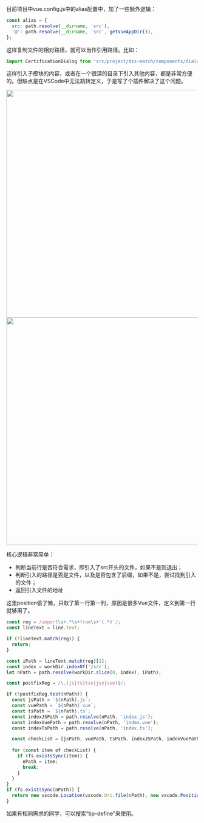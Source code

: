 目前项目中vue.config.js中的alias配置中，加了一些额外逻辑：

```js
const alias = {
  src: path.resolve(__dirname, 'src'),
  '@': path.resolve(__dirname, 'src', getVueAppDir()), 
};
```

这样复制文件的相对路径，就可以当作引用路径。比如：

```js
import CertificationDialog from 'src/project/dzs-match/components/dialogs/certification-dialog';
```

这样引入子模块的内容，或者在一个很深的目录下引入其他内容，都是非常方便的。但缺点是在VSCode中无法跳转定义，于是写了个插件解决了这个问题。

<img src="https://mike-1255355338.cos.ap-guangzhou.myqcloud.com/article/2022/vscode-plugin-tip-define-2.png" width="600">


<img src="https://mike-1255355338.cos.ap-guangzhou.myqcloud.com/article/2022/vscode-plugin-tip-define.png" width="600">

核心逻辑非常简单：
- 判断当前行是否符合需求，即引入了src开头的文件，如果不是则退出；
- 判断引入的路径是否是文件，以及是否包含了后缀，如果不是，尝试找到引入的文件；
- 返回引入文件的地址


这里position偷了懒，只取了第一行第一列，原因是很多Vue文件，定义到第一行就够用了。

```js
const reg = /import\s+.*\s+from\s+'(.*)'/;
const lineText = line.text;

if (!lineText.match(reg)) {
  return;
}

const iPath = lineText.match(reg)[1];
const index = workDir.indexOf('/src');
let nPath = path.resolve(workDir.slice(0, index), iPath);

const postfixReg = /\.(js|ts|tsx|jsx|vue)$/;

if (!postfixReg.test(nPath)) {
  const jsPath = `${nPath}.js`; 
  const vuePath = `${nPath}.vue`; 
  const tsPath = `${nPath}.ts`; 
  const indexJSPath = path.resolve(nPath, 'index.js');
  const indexVuePath = path.resolve(nPath, 'index.vue');
  const indexTsPath = path.resolve(nPath, 'index.ts');

  const checkList = [jsPath, vuePath, tsPath, indexJSPath, indexVuePath, indexTsPath];
  
  for (const item of checkList) {
    if (fs.existsSync(item)) {
      nPath = item;
      break;
    }
  }
}
if (fs.existsSync(nPath)) {
  return new vscode.Location(vscode.Uri.file(nPath), new vscode.Position(0, 0));
} 
```

如果有相同需求的同学，可以搜索“tip-define”来使用。